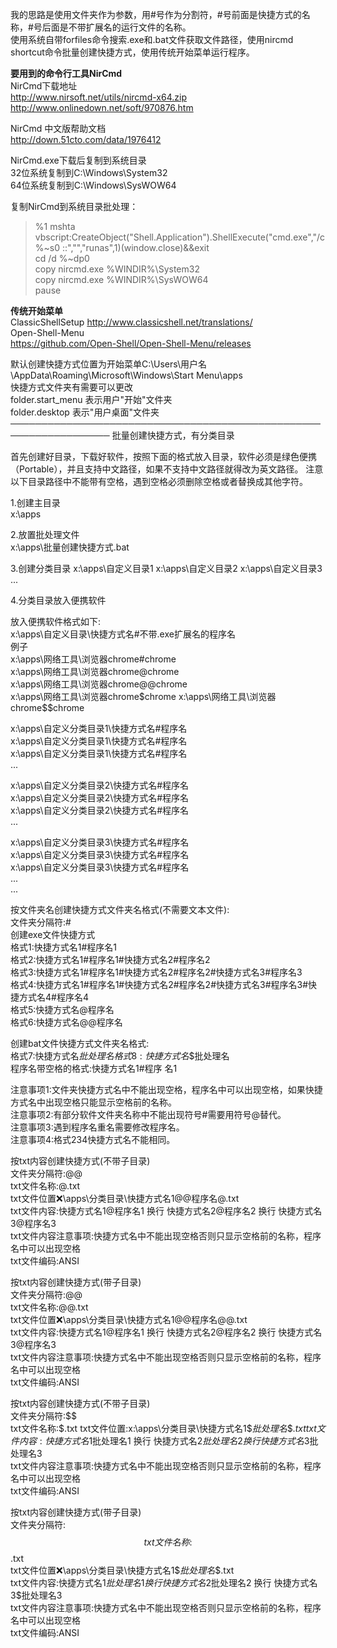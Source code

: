 我的思路是使用文件夹作为参数，用#号作为分割符，#号前面是快捷方式的名称，#号后面是不带扩展名的运行文件的名称。  
使用系统自带forfiles命令搜索.exe和.bat文件获取文件路径，使用nircmd shortcut命令批量创建快捷方式，使用传统开始菜单运行程序。

**要用到的命令行工具NirCmd**  
NirCmd下载地址  
http://www.nirsoft.net/utils/nircmd-x64.zip
http://www.onlinedown.net/soft/970876.htm

NirCmd 中文版帮助文档  
http://down.51cto.com/data/1976412

NirCmd.exe下载后复制到系统目录  
32位系统复制到C:\Windows\System32  
64位系统复制到C:\Windows\SysWOW64

复制NirCmd到系统目录批处理：
> %1 mshta vbscript:CreateObject("Shell.Application").ShellExecute("cmd.exe","/c %~s0 ::","","runas",1)(window.close)&&exit  
> cd /d %~dp0  
> copy nircmd.exe %WINDIR%\System32  
> copy nircmd.exe %WINDIR%\SysWOW64  
> pause

**传统开始菜单**  
ClassicShellSetup
http://www.classicshell.net/translations/  
Open-Shell-Menu  
https://github.com/Open-Shell/Open-Shell-Menu/releases



默认创建快捷方式位置为开始菜单C:\Users\用户名\AppData\Roaming\Microsoft\Windows\Start Menu\apps  
快捷方式文件夹有需要可以更改  
folder.start_menu  表示用户"开始"文件夹  
folder.desktop  表示"用户桌面"文件夹  
──────────────────────────────────────────────────────────────────
批量创建快捷方式，有分类目录

首先创建好目录，下载好软件，按照下面的格式放入目录，软件必须是绿色便携（Portable），并且支持中文路径，如果不支持中文路径就得改为英文路径。
注意以下目录路径中不能带有空格，遇到空格必须删除空格或者替换成其他字符。

1.创建主目录  
x:\apps

2.放置批处理文件  
x:\apps\批量创建快捷方式.bat

3.创建分类目录
x:\apps\自定义目录1
x:\apps\自定义目录2
x:\apps\自定义目录3
...

4.分类目录放入便携软件

放入便携软件格式如下:  
x:\apps\自定义目录\快捷方式名#不带.exe扩展名的程序名  
例子  
x:\apps\网络工具\浏览器chrome#chrome  
x:\apps\网络工具\浏览器chrome@chrome  
x:\apps\网络工具\浏览器chrome@@chrome  
x:\apps\网络工具\浏览器chrome$chrome  
x:\apps\网络工具\浏览器chrome$$chrome  


x:\apps\自定义分类目录1\快捷方式名#程序名  
x:\apps\自定义分类目录1\快捷方式名#程序名  
x:\apps\自定义分类目录1\快捷方式名#程序名  
...

x:\apps\自定义分类目录2\快捷方式名#程序名  
x:\apps\自定义分类目录2\快捷方式名#程序名  
x:\apps\自定义分类目录2\快捷方式名#程序名  
...

x:\apps\自定义分类目录3\快捷方式名#程序名  
x:\apps\自定义分类目录3\快捷方式名#程序名  
x:\apps\自定义分类目录3\快捷方式名#程序名  
...  
...

按文件夹名创建快捷方式文件夹名格式(不需要文本文件):  
文件夹分隔符:#  
创建exe文件快捷方式  
格式1:快捷方式名1#程序名1  
格式2:快捷方式名1#程序名1#快捷方式名2#程序名2  
格式3:快捷方式名1#程序名1#快捷方式名2#程序名2#快捷方式名3#程序名3  
格式4:快捷方式名1#程序名1#快捷方式名2#程序名2#快捷方式名3#程序名3#快捷方式名4#程序名4  
格式5:快捷方式名@程序名  
格式6:快捷方式名@@程序名  

创建bat文件快捷方式文件夹名格式:  
格式7:快捷方式名$批处理名  
格式8:快捷方式名$$批处理名  
程序名带空格的格式:快捷方式名1#程序 名1  

注意事项1:文件夹快捷方式名中不能出现空格，程序名中可以出现空格，如果快捷方式名中出现空格只能显示空格前的名称。  
注意事项2:有部分软件文件夹名称中不能出现符号#需要用符号@替代。  
注意事项3:遇到程序名重名需要修改程序名。  
注意事项4:格式234快捷方式名不能相同。

按txt内容创建快捷方式(不带子目录)  
文件夹分隔符:@@  
txt文件名称:@.txt  
txt文件位置:x:\apps\分类目录\快捷方式名1@@程序名\@.txt  
txt文件内容:快捷方式名1@程序名1 换行 快捷方式名2@程序名2 换行 快捷方式名3@程序名3  
txt文件内容注意事项:快捷方式名中不能出现空格否则只显示空格前的名称，程序名中可以出现空格  
txt文件编码:ANSI

按txt内容创建快捷方式(带子目录)  
文件夹分隔符:@@  
txt文件名称:@@.txt  
txt文件位置:x:\apps\分类目录\快捷方式名1@@程序名\@@.txt  
txt文件内容:快捷方式名1@程序名1 换行 快捷方式名2@程序名2 换行 快捷方式名3@程序名3  
txt文件内容注意事项:快捷方式名中不能出现空格否则只显示空格前的名称，程序名中可以出现空格  
txt文件编码:ANSI  

按txt内容创建快捷方式(不带子目录)  
文件夹分隔符:$$  
txt文件名称:$.txt  
txt文件位置:x:\apps\分类目录\快捷方式名1$$批处理名\$.txt  
txt文件内容:快捷方式名1$批处理名1 换行 快捷方式名2$批处理名2 换行 快捷方式名3$批处理名3   
txt文件内容注意事项:快捷方式名中不能出现空格否则只显示空格前的名称，程序名中可以出现空格  
txt文件编码:ANSI

按txt内容创建快捷方式(带子目录)  
文件夹分隔符:$$  
txt文件名称:$$.txt  
txt文件位置:x:\apps\分类目录\快捷方式名1$$批处理名\$$.txt  
txt文件内容:快捷方式名1$批处理名1 换行 快捷方式名2$批处理名2 换行 快捷方式名3$批处理名3  
txt文件内容注意事项:快捷方式名中不能出现空格否则只显示空格前的名称，程序名中可以出现空格  
txt文件编码:ANSI